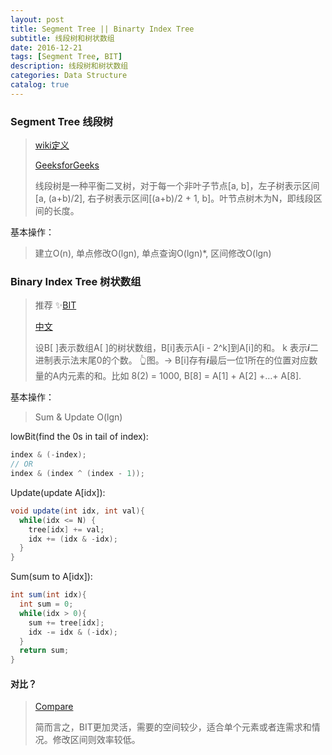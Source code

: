 ```yaml
---
layout: post
title: Segment Tree || Binarty Index Tree
subtitle: 线段树和树状数组
date: 2016-12-21
tags: [Segment Tree, BIT]
description: 线段树和树状数组
categories: Data Structure 
catalog: true
---
```


### Segment Tree 线段树

> [wiki定义](https://zh.wikipedia.org/wiki/%E7%BA%BF%E6%AE%B5%E6%A0%91)
>
> [GeeksforGeeks](http://www.geeksforgeeks.org/segment-tree-set-1-sum-of-given-range/)
>
> 线段树是一种平衡二叉树，对于每一个非叶子节点[a, b]，左子树表示区间[a, (a+b)/2], 右子树表示区间[(a+b)/2 + 1, b]。叶节点树木为N，即线段区间的长度。

基本操作：

> 建立O(n), 单点修改O(lgn), 单点查询O(lgn)*, 区间修改O(lgn)

### Binary Index Tree 树状数组

> 推荐 ✨[BIT](https://www.topcoder.com/community/data-science/data-science-tutorials/binary-indexed-trees/)
>
> [中文](http://poj.org/summerschool/1_interval_tree.pdf)
>
> 设B[ ]表示数组A[ ]的树状数组，B[i]表示A[i - 2^k]到A[i]的和。 k 表示***i***二进制表示法末尾0的个数。 👆图。-> B[i]存有***i***最后一位1所在的位置对应数量的A内元素的和。比如 8(2) = 1000, B[8] = A[1] + A[2] +…+ A[8].

基本操作：

> Sum & Update O(lgn)

 lowBit(find the 0s in tail of index):

```java
index & (-index);
// OR
index & (index ^ (index - 1));
```

Update(update A[idx]):

```java
void update(int idx, int val){
  while(idx <= N) {
    tree[idx] += val;
    idx += (idx & -idx);
  }
}
```

Sum(sum to A[idx]):

```java
int sum(int idx){
  int sum = 0;
  while(idx > 0){
    sum += tree[idx];
    idx -= idx & (-idx);
  }
  return sum;
}
```

#### 对比？

> [Compare](https://www.quora.com/How-does-one-decide-when-to-use-a-Segment-Tree-or-Fenwick-Tree)
>
> 简而言之，BIT更加灵活，需要的空间较少，适合单个元素或者连需求和情况。修改区间则效率较低。

